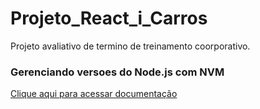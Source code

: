 # Projeto_React_i_Carros
Projeto avaliativo de termino de treinamento coorporativo.

### Gerenciando versoes do Node.js com NVM

[Clique aqui para acessar documentação](https://github.com/nvm-sh/nvm)
